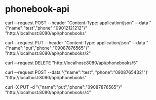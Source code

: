 # phonebook-api
curl --request POST --header "Content-Type: application/json" --data "{\"name\":\"test\",\"phone\":\"09012121212\"}" "http://localhost:8080/api/phonebooks"

curl --request PUT --header "Content-Type: application/json" --data "{\"name\":\"put\",\"phone\":\"09087876565\"}" "http://localhost:8080/api/phonebooks/2"

curl --request DELETE "http://localhost:8080/api/phonebooks/5"

curl --request POST --data '{"name":"test", "phone":"09087654321"}' "http://localhost:8080/api/phonebooks"

curl -X PUT -d "{\"name\":\"put\",\"phone\":\"09087876565\"}" "http://localhost:8080/api/phonebooks/4"